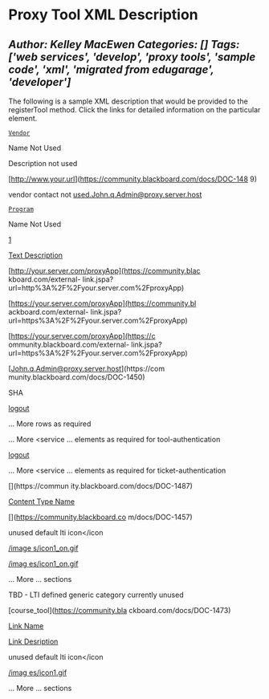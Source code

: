 # Proxy Tool XML Description
*Author: Kelley MacEwen*
*Categories: []*
*Tags: ['web services', 'develop', 'proxy tools', 'sample code', 'xml', 'migrated from edugarage', 'developer']*
---
The following is a sample XML description that would be provided to the
registerTool method. Click the links for detailed information on the
particular element.

<?xml version="1.0" encoding="ISO-8859-1"?>

<tool-profile ltiVersion="2.0-July08" xmlns:locale="[http://www.ims.org/lti/lo
calization](https://community.blackboard.com/external-
link.jspa?url=http%3A%2F%2Fwww.ims.org%2Flti%2Flocalization)">

<vendor>

<code>[Vendor](https://community.blackboard.com/docs/DOC-1488)</code>

<name>Name Not Used</name>

<description>Description not used</description>

[<url>http://www.your.url</url>](https://community.blackboard.com/docs/DOC-148
9)

<contact><email>vendor contact not
used.John.q.Admin@proxy.server.host</email></contact>

</vendor>

<tool-info>

[<code>Program</code>](https://community.blackboard.com/docs/DOC-1478)

<name>Name Not Used</name>

[<version>1</version>](https://community.blackboard.com/docs/DOC-1490)

[<description>Text
Description</description>](https://community.blackboard.com/docs/DOC-1464)

<tool-info>

<tool-instance>

[<base-urls>](https://community.blackboard.com/docs/DOC-1446)

<base-url type="http">[http://your.server.com/proxyApp](https://community.blac
kboard.com/external-
link.jspa?url=http%3A%2F%2Fyour.server.com%2FproxyApp)</base-url>

<base-url type="https">[https://your.server.com/proxyApp](https://community.bl
ackboard.com/external-
link.jspa?url=https%3A%2F%2Fyour.server.com%2FproxyApp)</base-url>

<base-url type="server-to-server">[https://your.server.com/proxyApp](https://c
ommunity.blackboard.com/external-
link.jspa?url=https%3A%2F%2Fyour.server.com%2FproxyApp)</base-url>

</base-urls>

[<contact><email>John.q.Admin@proxy.server.host</email></contact>](https://com
munity.blackboard.com/docs/DOC-1450)

[<security-profile>](https://community.blackboard.com/docs/DOC-1482)

<digest-algorithm>SHA</digest-algorithm>

</security-profile>

</tool-instance>

<required-webservices>

[<tool-login>](https://community.blackboard.com/docs/DOC-1486)

[<service name="Context.WS">](https://community.blackboard.com/docs/DOC-1483)

[<operation>logout</operation>](https://community.blackboard.com/docs/DOC-1476
)

... More <operation/> rows as required

</service>

... More <service ... elements as required for tool-authentication

</tool-login>

[<ticket-login>](https://community.blackboard.com/docs/DOC-1485)

[<service name="Context.WS">](https://community.blackboard.com/docs/DOC-1483)

[<operation>logout</operation>](https://community.blackboard.com/docs/DOC-1476
)

</service>

... More <service ... elements as required for ticket-authentication

</ticket-login>

</required-webservices>

[<http-actions>](https://community.blackboard.com/docs/DOC-1468)

[<action type="tool-provision" path="/tcProfileRegistration"/>](https://commun
ity.blackboard.com/docs/DOC-1487)

[<action type="bundle"
path="/getBundle"/>](https://community.blackboard.com/docs/DOC-1447)

[<action type="remove"
path="/removeAction"/>](https://community.blackboard.com/docs/DOC-1479)

[<action type="config"
path="/configAction"/>](https://community.blackboard.com/docs/DOC-1449)

[<action type="state-change"
path="/stateChangeAction"/>](https://community.blackboard.com/docs/DOC-1484)

[<action type="reregister"
path="/reregisterAction"/>](https://community.blackboard.com/docs/DOC-1481)

[<action type="ping"
path="/ping"/>](https://community.blackboard.com/docs/DOC-1477)

[<action type="course-deleted"
path="/courseHandler">](https://community.blackboard.com/docs/DOC-1460)

<param name="action" fixed="course-deleted"/>

</action>

[<action type="course-copied"
path="/courseHandler">](https://community.blackboard.com/docs/DOC-1459)

<param name="action" fixed="course-copied"/>

</action>

[<action type="course-exported"
path="/courseHandler">](https://community.blackboard.com/docs/DOC-1461)

<param name="action" fixed="course-exported"/>

</action>

[<action type="course-imported"
path="/courseHandler">](https://community.blackboard.com/docs/DOC-1462)

<param name="action" fixed="course-imported"/>

</action>

[<action type="group-copied"
path="/courseHandler">](https://community.blackboard.com/docs/DOC-1465)

<param name="action" fixed="group-copied"/>

</action>

[<action type="group-exported"
path="/courseHandler">](https://community.blackboard.com/docs/DOC-1466)

<param name="action" fixed="group-exported"/>

</action>

[<action type="group-imported"
path="/courseHandler">](https://community.blackboard.com/docs/DOC-1467)

<param name="action" fixed="group-imported"/>

</action>

</http-actions>

<links>

<content-handler>

[<name locale.key="resource/x-my.content.type.name">Content Type
Name</name>](https://community.blackboard.com/docs/DOC-1455)

[<handle value="resource/x-my.content.type"/>](https://community.blackboard.co
m/docs/DOC-1457)

<http-actions>

[<action type="create"
path="/contentHandler">](https://community.blackboard.com/docs/DOC-1463)

<param name="action" fixed="create">

</action>

[<action type="modify"
path="/contentHandler">](https://community.blackboard.com/docs/DOC-1475)

<param name="action" fixed="modify">

</action>

[<action type="remove"
path="/contentHandler">](https://community.blackboard.com/docs/DOC-1480)

<param name="action" fixed="remove">

</action>

[<action type="view"
path="/contentHandler">](https://community.blackboard.com/docs/DOC-1492)

<param name="action" fixed="view">

</action>

[<action type="viewattempt"
path="/contentHandler">](https://community.blackboard.com/docs/DOC-1491)

<param name="action" fixed="viewattempt">

</action>

[<action type="content-copied"
path="/contentHandler">](https://community.blackboard.com/docs/DOC-1451)

<param name="action" fixed="content-copied">

</action>

[<action type="content-exported"
path="/contentHandler">](https://community.blackboard.com/docs/DOC-1453)

<param name="action" fixed="content-exported">

</action>

[<action type="content-imported"
path="/contentHandler">](https://community.blackboard.com/docs/DOC-1458)

<param name="action" fixed="content-imported">

</action>

[<action type="content-deleted"
path="/contentHandler">](https://community.blackboard.com/docs/DOC-1452)

<param name="action" fixed="content-deleted">

</action>

</http-actions>

[<can-copy value="true"/>](https://community.blackboard.com/docs/DOC-1448)

<icons>

<icon>unused default lti icon</icon

[<icon platform="blackboard" style="toolbar" locale:key="icon.lang.key">/image
s/icon1_on.gif</icon>](https://community.blackboard.com/docs/DOC-1456)

[<icon platform="blackboard" style="listitem" locale:key="icon.lang.key">/imag
es/icon1_on.gif</icon>](https://community.blackboard.com/docs/DOC-1454)

</icons>

</content-handler>

... More <content-handler>...</content-handler> sections

<menu-link>

<category-choice>

<category>TBD - LTI defined generic category currently unused</category>

[<category platform="blackboard">course_tool</category>](https://community.bla
ckboard.com/docs/DOC-1473)

</category-choice>

[<name locale:key="course_tool.name.key">Link
Name</name>](https://community.blackboard.com/docs/DOC-1471)

<http-actions>

[<action type="menu-view"
path="/courseTool"/>](https://community.blackboard.com/docs/DOC-1474)

</http-actions>

[<description locale:key="course_tool.link.description.key">Link
Desription</description>](https://community.blackboard.com/docs/DOC-1469)

<icons>

<icon>unused default lti icon</icon

[<icon platform="blackboard" style="listitem" locale:key="icon.lang.key">/imag
es/icon1.gif</icon>](https://community.blackboard.com/docs/DOC-1470)

</icons>

</menu-link>

... More <menu-link>...</menu-link> sections

</links>

</tool-profile>

